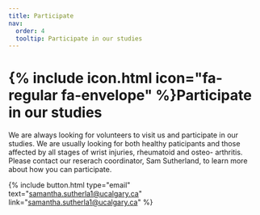 ```yaml
---
title: Participate
nav:
  order: 4
  tooltip: Participate in our studies
---
```



# {% include icon.html icon="fa-regular fa-envelope" %}Participate in our studies

We are always looking for volunteers to visit us and participate in our studies. We are usually looking for both healthy paticipants and those affected by all stages of wrist injuries, rheumatoid and osteo- arthritis. Please contact our reserach coordinator, Sam Sutherland, to learn more about how you can participate.

{%
  include button.html
  type="email"
  text="samantha.sutherla1@ucalgary.ca"
  link="samantha.sutherla1@ucalgary.ca"
%}
